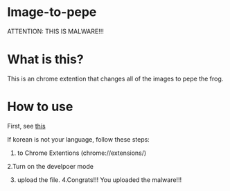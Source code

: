 # Image-to-pepe
ATTENTION: THIS IS MALWARE!!!
# What is this?
This is an chrome extention that changes all of the images to pepe the frog.

# How to use
First, see [this](https://www.youtube.com/watch?v=pIQmxUk_FdI)

If korean is not your language, follow these steps:

1. to Chrome Extentions (chrome://extensions/)

2.Turn on the develpoer mode

3. upload the file.
4.Congrats!!! You uploaded the malware!!!
